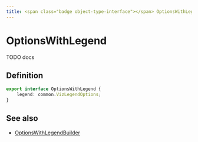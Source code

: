 ```yaml
---
title: <span class="badge object-type-interface"></span> OptionsWithLegend
---
```

# <span class="badge object-type-interface"></span> OptionsWithLegend

TODO docs

## Definition

```typescript
export interface OptionsWithLegend {
	legend: common.VizLegendOptions;
}

```
## See also

 * <span class="badge builder"></span> [OptionsWithLegendBuilder](./builder-OptionsWithLegendBuilder.md)
